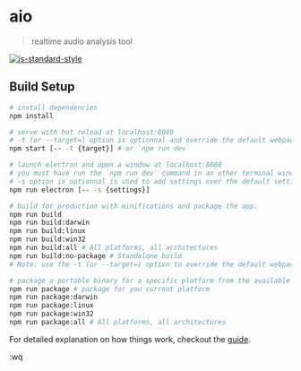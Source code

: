 # aio

> realtime audio analysis tool

[![js-standard-style](https://img.shields.io/badge/code_style-standard-brightgreen.svg)](http://standardjs.com/)

## Build Setup

``` bash
# install dependencies
npm install

# serve with hot reload at localhost:8080
# -t (or --target=) option is optionnal and override the default webpack target (https://webpack.github.io/docs/configuration.html#target)
npm start [-- -t {target}] # or `npm run dev`

# launch electron and open a window at localhost:8080
# you must have run the `npm run dev` command in an other terminal window
# -s option is optionnal is used to add settings over the default settings
npm run electron [-- -s {settings}]

# build for production with minifications and package the app.
npm run build
npm run build:darwin
npm run build:linux
npm run build:win32
npm run build:all # All platforms, all architectures
npm run build:no-package # Standalone build
# Note: use the -t (or --target=) option to override the default webpack target (https://webpack.github.io/docs/configuration.html#target). For example `npm run build -- -t web`.

# package a portable binary for a specific platform from the available build.
npm run package # package for you current platform
npm run package:darwin
npm run package:linux
npm run package:win32
npm run package:all # All platforms, all architectures
```

For detailed explanation on how things work, checkout the [guide](http://soixantecircuits.github.io/nd/).

:wq
